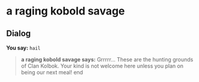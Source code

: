 # a raging kobold savage


## Dialog

**You say:** `hail`



>**a raging kobold savage says:** Grrrrr... These are the hunting grounds of Clan Kolbok. Your kind is not welcome here unless you plan on being our next meal!
end